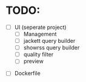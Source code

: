 # TODO:

- [ ] UI (seperate project)
  - [ ] Management
  - [ ] jackett query builder
  - [ ] showrss query builder
  - [ ] quality filter
  - [ ] preview

* [ ] Dockerfile
